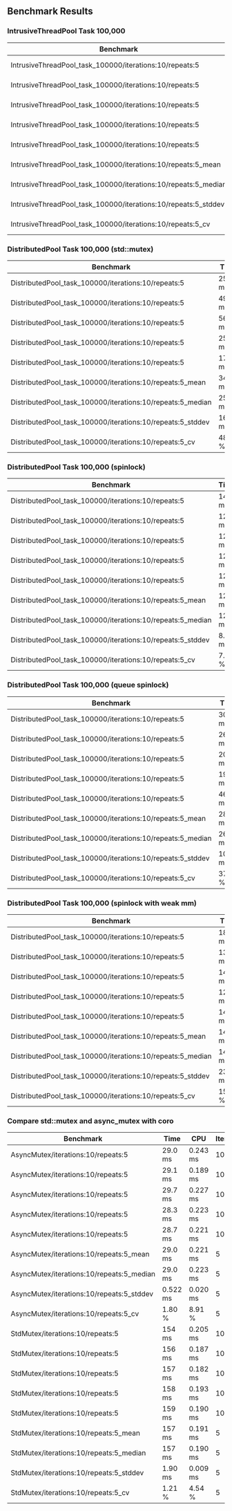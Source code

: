 ## Benchmark Results

### IntrusiveThreadPool Task 100,000

| Benchmark                                                      | Time    | CPU    | Iterations |
|----------------------------------------------------------------|---------|--------|------------|
| IntrusiveThreadPool_task_100000/iterations:10/repeats:5        | 304 ms  | 89.4 ms| 10         |
| IntrusiveThreadPool_task_100000/iterations:10/repeats:5        | 339 ms  | 86.4 ms| 10         |
| IntrusiveThreadPool_task_100000/iterations:10/repeats:5        | 345 ms  | 90.6 ms| 10         |
| IntrusiveThreadPool_task_100000/iterations:10/repeats:5        | 301 ms  | 98.1 ms| 10         |
| IntrusiveThreadPool_task_100000/iterations:10/repeats:5        | 309 ms  | 100.0 ms| 10        |
| IntrusiveThreadPool_task_100000/iterations:10/repeats:5_mean   | 320 ms  | 92.9 ms| 5          |
| IntrusiveThreadPool_task_100000/iterations:10/repeats:5_median | 309 ms  | 90.6 ms| 5          |
| IntrusiveThreadPool_task_100000/iterations:10/repeats:5_stddev | 20.8 ms | 5.86 ms| 5          |
| IntrusiveThreadPool_task_100000/iterations:10/repeats:5_cv     | 6.50 %  | 6.31 % | 5          |

### DistributedPool Task 100,000 (std::mutex)

| Benchmark                                                       | Time    | CPU    | Iterations |
|-----------------------------------------------------------------|---------|--------|------------|
| DistributedPool_task_100000/iterations:10/repeats:5             | 254 ms  | 96.8 ms| 10         |
| DistributedPool_task_100000/iterations:10/repeats:5             | 492 ms  | 196 ms | 10         |
| DistributedPool_task_100000/iterations:10/repeats:5             | 563 ms  | 224 ms | 10         |
| DistributedPool_task_100000/iterations:10/repeats:5             | 254 ms  | 118 ms | 10         |
| DistributedPool_task_100000/iterations:10/repeats:5             | 175 ms  | 83.4 ms| 10         |
| DistributedPool_task_100000/iterations:10/repeats:5_mean        | 348 ms  | 144 ms | 5          |
| DistributedPool_task_100000/iterations:10/repeats:5_median      | 254 ms  | 118 ms | 5          |
| DistributedPool_task_100000/iterations:10/repeats:5_stddev      | 169 ms  | 62.7 ms| 5          |
| DistributedPool_task_100000/iterations:10/repeats:5_cv          | 48.67 % | 43.65 %| 5          |

### DistributedPool Task 100,000 (spinlock)

| Benchmark                                                     | Time   | CPU     | Iterations |
|---------------------------------------------------------------|--------|---------|------------|
| DistributedPool_task_100000/iterations:10/repeats:5           | 143 ms | 60.0 ms | 10         |
| DistributedPool_task_100000/iterations:10/repeats:5           | 123 ms | 59.3 ms | 10         |
| DistributedPool_task_100000/iterations:10/repeats:5           | 124 ms | 59.3 ms | 10         |
| DistributedPool_task_100000/iterations:10/repeats:5           | 122 ms | 58.6 ms | 10         |
| DistributedPool_task_100000/iterations:10/repeats:5           | 123 ms | 59.2 ms | 10         |
| DistributedPool_task_100000/iterations:10/repeats:5_mean      | 127 ms | 59.3 ms | 5          |
| DistributedPool_task_100000/iterations:10/repeats:5_median    | 123 ms | 59.3 ms | 5          |
| DistributedPool_task_100000/iterations:10/repeats:5_stddev    | 8.96 ms| 0.477 ms| 5          |
| DistributedPool_task_100000/iterations:10/repeats:5_cv        | 7.05 % | 0.80 %  | 5          |

### DistributedPool Task 100,000 (queue spinlock)

| Benchmark                                                     | Time   | CPU    | Iterations |
|---------------------------------------------------------------|--------|--------|------------|
| DistributedPool_task_100000/iterations:10/repeats:5           | 304 ms | 126 ms | 10         |
| DistributedPool_task_100000/iterations:10/repeats:5           | 263 ms | 107 ms | 10         |
| DistributedPool_task_100000/iterations:10/repeats:5           | 205 ms | 79.7 ms| 10         |
| DistributedPool_task_100000/iterations:10/repeats:5           | 190 ms | 78.7 ms| 10         |
| DistributedPool_task_100000/iterations:10/repeats:5           | 460 ms | 189 ms | 10         |
| DistributedPool_task_100000/iterations:10/repeats:5_mean      | 285 ms | 116 ms | 5          |
| DistributedPool_task_100000/iterations:10/repeats:5_median    | 263 ms | 107 ms | 5          |
| DistributedPool_task_100000/iterations:10/repeats:5_stddev    | 108 ms | 45.5 ms| 5          |
| DistributedPool_task_100000/iterations:10/repeats:5_cv        | 37.98 %| 39.18 %| 5          |

### DistributedPool Task 100,000 (spinlock with weak mm)

| Benchmark | Time | CPU | Iterations |
| --- | --- | --- | --- |
| DistributedPool_task_100000/iterations:10/repeats:5 | 186 ms | 73.0 ms | 10 |
| DistributedPool_task_100000/iterations:10/repeats:5 | 132 ms | 62.2 ms | 10 |
| DistributedPool_task_100000/iterations:10/repeats:5 | 145 ms | 59.1 ms | 10 |
| DistributedPool_task_100000/iterations:10/repeats:5 | 126 ms | 58.9 ms | 10 |
| DistributedPool_task_100000/iterations:10/repeats:5 | 149 ms | 62.4 ms | 10 |
| DistributedPool_task_100000/iterations:10/repeats:5_mean | 148 ms | 63.1 ms | 5 |
| DistributedPool_task_100000/iterations:10/repeats:5_median | 145 ms | 62.2 ms | 5 |
| DistributedPool_task_100000/iterations:10/repeats:5_stddev | 23.5 ms | 5.76 ms | 5 |
| DistributedPool_task_100000/iterations:10/repeats:5_cv | 15.90 % | 9.13 % | 5 |

### Compare std::mutex and async_mutex with coro

| Benchmark                                     | Time     | CPU     | Iterations |
|-----------------------------------------------|----------|---------|------------|
| AsyncMutex/iterations:10/repeats:5            | 29.0 ms  | 0.243 ms| 10         |
| AsyncMutex/iterations:10/repeats:5            | 29.1 ms  | 0.189 ms| 10         |
| AsyncMutex/iterations:10/repeats:5            | 29.7 ms  | 0.227 ms| 10         |
| AsyncMutex/iterations:10/repeats:5            | 28.3 ms  | 0.223 ms| 10         |
| AsyncMutex/iterations:10/repeats:5            | 28.7 ms  | 0.221 ms| 10         |
| AsyncMutex/iterations:10/repeats:5_mean       | 29.0 ms  | 0.221 ms| 5          |
| AsyncMutex/iterations:10/repeats:5_median     | 29.0 ms  | 0.223 ms| 5          |
| AsyncMutex/iterations:10/repeats:5_stddev     | 0.522 ms | 0.020 ms| 5          |
| AsyncMutex/iterations:10/repeats:5_cv         | 1.80 %   | 8.91 %  | 5          |
| StdMutex/iterations:10/repeats:5              | 154 ms   | 0.205 ms| 10         |
| StdMutex/iterations:10/repeats:5              | 156 ms   | 0.187 ms| 10         |
| StdMutex/iterations:10/repeats:5              | 157 ms   | 0.182 ms| 10         |
| StdMutex/iterations:10/repeats:5              | 158 ms   | 0.193 ms| 10         |
| StdMutex/iterations:10/repeats:5              | 159 ms   | 0.190 ms| 10         |
| StdMutex/iterations:10/repeats:5_mean         | 157 ms   | 0.191 ms| 5          |
| StdMutex/iterations:10/repeats:5_median       | 157 ms   | 0.190 ms| 5          |
| StdMutex/iterations:10/repeats:5_stddev       | 1.90 ms  | 0.009 ms| 5          |
| StdMutex/iterations:10/repeats:5_cv           | 1.21 %   | 4.54 %  | 5          |